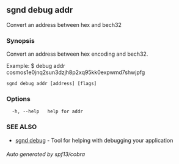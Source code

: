 ## sgnd debug addr

Convert an address between hex and bech32

### Synopsis

Convert an address between hex encoding and bech32.

Example:
$ <appd> debug addr cosmos1e0jnq2sun3dzjh8p2xq95kk0expwmd7shwjpfg
			

```
sgnd debug addr [address] [flags]
```

### Options

```
  -h, --help   help for addr
```

### SEE ALSO

* [sgnd debug](sgnd_debug.md)	 - Tool for helping with debugging your application

###### Auto generated by spf13/cobra
